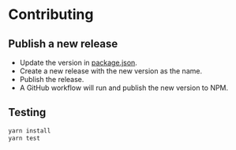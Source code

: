 # Contributing

## Publish a new release

- Update the version in [package.json](./package.json).
- Create a new release with the new version as the name.
- Publish the release.
- A GitHub workflow will run and publish the new version to NPM.

## Testing

```bash
yarn install
yarn test
```
